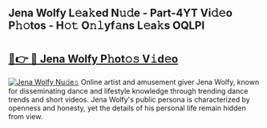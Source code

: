 ## Jena Wolfy L𝚎a𝚔ed N𝚞𝚍e - Part-4YT Vi𝚍𝚎o P𝚑𝚘tos - H𝚘𝚝 O𝚗𝚕yf𝚊ns L𝚎a𝚔s OQLPI

# <h2><a href="http://kf407zb.oniu.top/?m=Jena+Wolfy">🔗👉 🔴 Jena Wolfy P𝚑ot𝚘𝚜 V𝚒d𝚎o</a></h2>

[![Jena Wolfy Nu𝚍e𝚜](https://i.imgur.com/0qMVB7G.gif)](http://kf407zb.oniu.top/?m=Jena+Wolfy)
Online artist and amusement giver Jena Wolfy, known for disseminating dance and lifestyle knowledge through trending dance trends and short videos. Jena Wolfy's public persona is characterized by openness and honesty, yet the details of his personal life remain hidden from view.  

